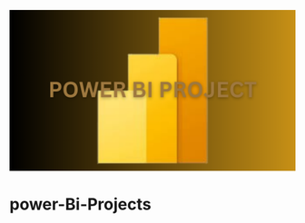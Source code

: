 <a href="https://github.com/Salis166/power-Bi-Project" class="bordered-feature-image"><img src="Power Bi Project.png" alt="" /></a>
# power-Bi-Projects
